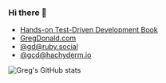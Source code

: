 ### Hi there 👋

* <a href="https://tddbook.com">Hands-on Test-Driven Development Book</a>
* <a href="https://gregdonald.com">GregDonald.com</a>
* <a href="https://ruby.social/@gd" rel="me">@gd@ruby.social</a>
* <a href="https://hachyderm.io/@gcd" rel="me">@gcd@hachyderm.io</a>

![Greg's GitHub stats](https://github-readme-stats.vercel.app/api?username=gdonald&show_icons=true&theme=ambient_gradient)

